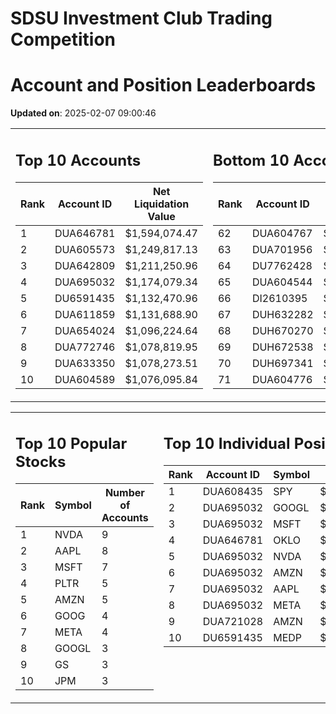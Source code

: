 # SDSU Investment Club Trading Competition 
 # Account and Position Leaderboards

**Updated on**: 2025-02-07 09:00:46

<table><tr><td valign="top">

## Top 10 Accounts
| Rank | Account ID | Net Liquidation Value |
|------|------------|-----------------------|
| 1 | DUA646781 | $1,594,074.47 |
| 2 | DUA605573 | $1,249,817.13 |
| 3 | DUA642809 | $1,211,250.96 |
| 4 | DUA695032 | $1,174,079.34 |
| 5 | DU6591435 | $1,132,470.96 |
| 6 | DUA611859 | $1,131,688.90 |
| 7 | DUA654024 | $1,096,224.64 |
| 8 | DUA772746 | $1,078,819.95 |
| 9 | DUA633350 | $1,078,273.51 |
| 10 | DUA604589 | $1,076,095.84 |

</td><td valign="top">

## Bottom 10 Accounts
| Rank | Account ID | Net Liquidation Value |
|------|------------|-----------------------|
| 62 | DUA604767 | $1,009,472.29 |
| 63 | DUA701956 | $1,005,420.49 |
| 64 | DU7762428 | $1,005,018.45 |
| 65 | DUA604544 | $1,004,572.25 |
| 66 | DI2610395 | $1,003,834.75 |
| 67 | DUH632282 | $1,000,315.99 |
| 68 | DUH670270 | $1,000,315.99 |
| 69 | DUH672538 | $1,000,315.99 |
| 70 | DUH697341 | $1,000,105.33 |
| 71 | DUA604776 | $960,516.68 |

</td></tr></table>

<table><tr><td valign="top">

## Top 10 Popular Stocks
| Rank | Symbol | Number of Accounts |
|------|--------|--------------------|
| 1 | NVDA | 9 |
| 2 | AAPL | 8 |
| 3 | MSFT | 7 |
| 4 | PLTR | 5 |
| 5 | AMZN | 5 |
| 6 | GOOG | 4 |
| 7 | META | 4 |
| 8 | GOOGL | 3 |
| 9 | GS | 3 |
| 10 | JPM | 3 |

</td><td valign="top">

## Top 10 Individual Positions
| Rank | Account ID | Symbol | Cost | Total Value |
|------|------------|--------|-----------|-------------|
| 1 | DUA608435 | SPY | $171,717.02 | $171,717.02 |
| 2 | DUA695032 | GOOGL | $170,066.26 | $170,066.26 |
| 3 | DUA695032 | MSFT | $150,001.76 | $150,001.76 |
| 4 | DUA646781 | OKLO | $148,757.37 | $148,757.37 |
| 5 | DUA695032 | NVDA | $120,004.38 | $120,004.38 |
| 6 | DUA695032 | AMZN | $120,003.28 | $120,003.28 |
| 7 | DUA695032 | AAPL | $120,002.64 | $120,002.64 |
| 8 | DUA695032 | META | $120,001.07 | $120,001.07 |
| 9 | DUA721028 | AMZN | $104,300.85 | $104,300.85 |
| 10 | DU6591435 | MEDP | $95,831.10 | $95,831.10 |

</td></tr></table>
